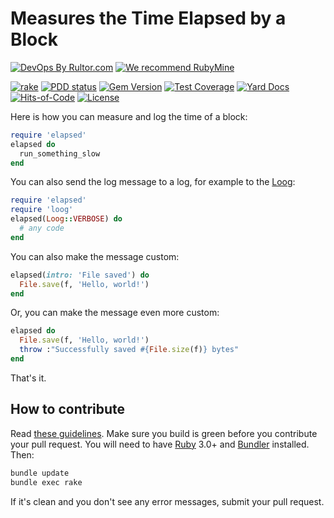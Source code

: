# Measures the Time Elapsed by a Block

[![DevOps By Rultor.com](http://www.rultor.com/b/yegor256/elapsed)](http://www.rultor.com/p/yegor256/elapsed)
[![We recommend RubyMine](https://www.elegantobjects.org/rubymine.svg)](https://www.jetbrains.com/ruby/)

[![rake](https://github.com/yegor256/elapsed/actions/workflows/rake.yml/badge.svg)](https://github.com/yegor256/elapsed/actions/workflows/rake.yml)
[![PDD status](http://www.0pdd.com/svg?name=yegor256/elapsed)](http://www.0pdd.com/p?name=yegor256/elapsed)
[![Gem Version](https://badge.fury.io/rb/elapsed.svg)](http://badge.fury.io/rb/elapsed)
[![Test Coverage](https://img.shields.io/codecov/c/github/yegor256/elapsed.svg)](https://codecov.io/github/yegor256/elapsed?branch=master)
[![Yard Docs](http://img.shields.io/badge/yard-docs-blue.svg)](http://rubydoc.info/github/yegor256/elapsed/master/frames)
[![Hits-of-Code](https://hitsofcode.com/github/yegor256/elapsed)](https://hitsofcode.com/view/github/yegor256/elapsed)
[![License](https://img.shields.io/badge/license-MIT-green.svg)](https://github.com/yegor256/elapsed/blob/master/LICENSE.txt)

Here is how you can measure and log the time of a block:

```ruby
require 'elapsed'
elapsed do
  run_something_slow
end
```

You can also send the log message to a log, for example to the
[Loog](https://github.com/yegor256/loog):

```ruby
require 'elapsed'
require 'loog'
elapsed(Loog::VERBOSE) do
  # any code
end
```

You can also make the message custom:

```ruby
elapsed(intro: 'File saved') do
  File.save(f, 'Hello, world!')
end
```

Or, you can make the message even more custom:

```ruby
elapsed do
  File.save(f, 'Hello, world!')
  throw :"Successfully saved #{File.size(f)} bytes"
end
```

That's it.

## How to contribute

Read
[these guidelines](https://www.yegor256.com/2014/04/15/github-guidelines.html).
Make sure you build is green before you contribute
your pull request. You will need to have
[Ruby](https://www.ruby-lang.org/en/) 3.0+ and
[Bundler](https://bundler.io/) installed. Then:

```bash
bundle update
bundle exec rake
```

If it's clean and you don't see any error messages, submit your pull request.
